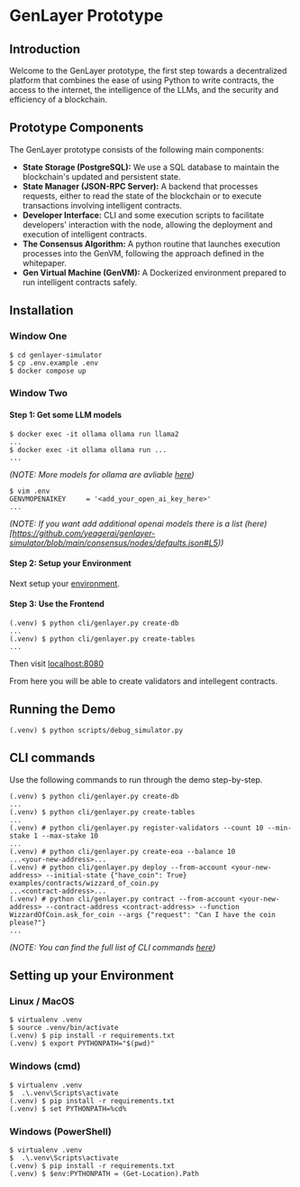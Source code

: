 # GenLayer Prototype

## Introduction

Welcome to the GenLayer prototype, the first step towards a decentralized platform that combines the ease of using Python to write contracts, the access to the internet, the intelligence of the LLMs, and the security and efficiency of a blockchain.

## Prototype Components

The GenLayer prototype consists of the following main components:

* **State Storage (PostgreSQL):** We use a SQL database to maintain the blockchain's updated and persistent state.
* **State Manager (JSON-RPC Server):** A backend that processes requests, either to read the state of the blockchain or to execute transactions involving intelligent contracts.
* **Developer Interface:** CLI and some execution scripts to facilitate developers' interaction with the node, allowing the deployment and execution of intelligent contracts.
* **The Consensus Algorithm:** A python routine that launches execution processes into the GenVM, following the approach defined in the whitepaper.
* **Gen Virtual Machine (GenVM):** A Dockerized environment prepared to run intelligent contracts safely.

## Installation

### Window One

```
$ cd genlayer-simulator
$ cp .env.example .env
$ docker compose up
```

### Window Two

#### Step 1: Get some LLM models

```
$ docker exec -it ollama ollama run llama2
...
$ docker exec -it ollama ollama run ...
...
```
*(NOTE: More models for ollama are avliable [here](https://github.com/ollama/ollama?tab=readme-ov-file#model-library))*

```
$ vim .env
GENVMOPENAIKEY     = '<add_your_open_ai_key_here>'
...
```
*(NOTE: If you want add additional openai models there is a list (here)[https://github.com/yeagerai/genlayer-simulator/blob/main/consensus/nodes/defaults.json#L5))*

#### Step 2: Setup your Environment

Next setup your [environment](#setting-up-your-environment).

#### Step 3: Use the Frontend

```
(.venv) $ python cli/genlayer.py create-db
...
(.venv) $ python cli/genlayer.py create-tables
...
```

Then visit [localhost:8080](http://localhost:8080/)

From here you will be able to create validators and intellegent contracts.

## Running the Demo

```
(.venv) $ python scripts/debug_simulator.py
```

## CLI commands

Use the following commands to run through the demo step-by-step.

```
(.venv) $ python cli/genlayer.py create-db
...
(.venv) $ python cli/genlayer.py create-tables
...
(.venv) # python cli/genlayer.py register-validators --count 10 --min-stake 1 --max-stake 10
...
(.venv) # python cli/genlayer.py create-eoa --balance 10
...<your-new-address>...
(.venv) # python cli/genlayer.py deploy --from-account <your-new-address> --initial-state {"have_coin": True} examples/contracts/wizzard_of_coin.py
...<contract-address>...
(.venv) # python cli/genlayer.py contract --from-account <your-new-address> --contract-address <contract-address> --function WizzardOfCoin.ask_for_coin --args {"request": "Can I have the coin please?"}
...
```

*(NOTE: You can find the full list of CLI commands [here](https://github.com/yeagerai/genlayer-simulator/blob/main/cli/genlayer.py))*

## Setting up your Environment

### Linux / MacOS
```
$ virtualenv .venv
$ source .venv/bin/activate
(.venv) $ pip install -r requirements.txt
(.venv) $ export PYTHONPATH="$(pwd)"
```

### Windows (cmd)
```
$ virtualenv .venv
$  .\.venv\Scripts\activate
(.venv) $ pip install -r requirements.txt
(.venv) $ set PYTHONPATH=%cd%
```

### Windows (PowerShell)
```
$ virtualenv .venv
$  .\.venv\Scripts\activate
(.venv) $ pip install -r requirements.txt
(.venv) $ $env:PYTHONPATH = (Get-Location).Path
```